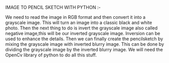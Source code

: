 IMAGE TO PENCIL SKETCH WITH PYTHON :-

We need to read the image in RGB format and then convert it into a grayscale image.
This will turn an image into a classic black and white photo.
Then the next thing to do is invert the grayscale image also called negative image,this will be our inverted grayscale image.
Inversion can be used to enhance the details.
Then we can finally create the pencilsketch by mixing the grayscale image with inverted blurry image. 
This can be done by dividing the grayscale image by the inverted blurry image.
We will need the OpenCv library of python to do all this stuff.